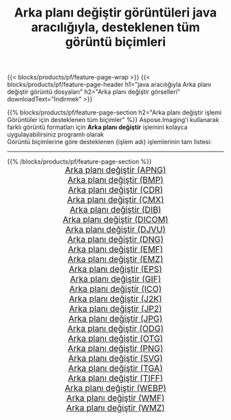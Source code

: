 ﻿---
title: Arka planı değiştir görüntüleri java aracılığıyla, desteklenen tüm görüntü biçimleri 
weight: 3920
url: /tr/java/change-background 
lang: tr
langdirlevel: 2
locales: zh-hans,ja,it,ru,de,es,fr,nl,id,lt,pl,pt,vi,tr,ko,zh-hant,ar,hi,th,sv,cs,uk,he
description: Aspose.Imaging'i kullanarak, java Aracılığıyla kolayca Arka planı değiştir görüntüleri oluşturabilirsiniz
---

{{< blocks/products/pf/feature-page-wrap >}}
{{< blocks/products/pf/feature-page-header h1="java aracılığıyla Arka planı değiştir görüntü dosyaları" h2="Arka planı değiştir görselleri" downloadText="İndirmek" >}}


{{% blocks/products/pf/feature-page-section  h2="Arka planı değiştir işlemi Görüntüler için desteklenen tüm biçimler" %}}
Aspose.Imaging'i kullanarak farklı görüntü formatları için **Arka planı değiştir** işlemini kolayca uygulayabilirsiniz programlı olarak
<br/>
Görüntü biçimlerine göre desteklenen {işlem adı} işlemlerinin tam listesi:
<hr/>
{{% /blocks/products/pf/feature-page-section %}}
<div class="container-fluid productfamilypage bg-gray">
    <div class="convertypes bg-gray agp-content section">
        <div class="container">
		<div class="row other-converters" style="gap: 10px;font-size: 19px;text-align:center;">
		    <div class='col-md-2 other-converter remove-lp remove-rp'><a href="/imaging/tr/java/change-background/apng" style="padding:15px;">Arka planı değiştir (APNG)</a></div><div class='col-md-2 other-converter remove-lp remove-rp'><a href="/imaging/tr/java/change-background/bmp" style="padding:15px;">Arka planı değiştir (BMP)</a></div><div class='col-md-2 other-converter remove-lp remove-rp'><a href="/imaging/tr/java/change-background/cdr" style="padding:15px;">Arka planı değiştir (CDR)</a></div><div class='col-md-2 other-converter remove-lp remove-rp'><a href="/imaging/tr/java/change-background/cmx" style="padding:15px;">Arka planı değiştir (CMX)</a></div><div class='col-md-2 other-converter remove-lp remove-rp'><a href="/imaging/tr/java/change-background/dib" style="padding:15px;">Arka planı değiştir (DIB)</a></div><div class='col-md-2 other-converter remove-lp remove-rp'><a href="/imaging/tr/java/change-background/dicom" style="padding:15px;">Arka planı değiştir (DICOM)</a></div><div class='col-md-2 other-converter remove-lp remove-rp'><a href="/imaging/tr/java/change-background/djvu" style="padding:15px;">Arka planı değiştir (DJVU)</a></div><div class='col-md-2 other-converter remove-lp remove-rp'><a href="/imaging/tr/java/change-background/dng" style="padding:15px;">Arka planı değiştir (DNG)</a></div><div class='col-md-2 other-converter remove-lp remove-rp'><a href="/imaging/tr/java/change-background/emf" style="padding:15px;">Arka planı değiştir (EMF)</a></div><div class='col-md-2 other-converter remove-lp remove-rp'><a href="/imaging/tr/java/change-background/emz" style="padding:15px;">Arka planı değiştir (EMZ)</a></div><div class='col-md-2 other-converter remove-lp remove-rp'><a href="/imaging/tr/java/change-background/eps" style="padding:15px;">Arka planı değiştir (EPS)</a></div><div class='col-md-2 other-converter remove-lp remove-rp'><a href="/imaging/tr/java/change-background/gif" style="padding:15px;">Arka planı değiştir (GIF)</a></div><div class='col-md-2 other-converter remove-lp remove-rp'><a href="/imaging/tr/java/change-background/ico" style="padding:15px;">Arka planı değiştir (ICO)</a></div><div class='col-md-2 other-converter remove-lp remove-rp'><a href="/imaging/tr/java/change-background/j2k" style="padding:15px;">Arka planı değiştir (J2K)</a></div><div class='col-md-2 other-converter remove-lp remove-rp'><a href="/imaging/tr/java/change-background/jp2" style="padding:15px;">Arka planı değiştir (JP2)</a></div><div class='col-md-2 other-converter remove-lp remove-rp'><a href="/imaging/tr/java/change-background/jpg" style="padding:15px;">Arka planı değiştir (JPG)</a></div><div class='col-md-2 other-converter remove-lp remove-rp'><a href="/imaging/tr/java/change-background/odg" style="padding:15px;">Arka planı değiştir (ODG)</a></div><div class='col-md-2 other-converter remove-lp remove-rp'><a href="/imaging/tr/java/change-background/otg" style="padding:15px;">Arka planı değiştir (OTG)</a></div><div class='col-md-2 other-converter remove-lp remove-rp'><a href="/imaging/tr/java/change-background/png" style="padding:15px;">Arka planı değiştir (PNG)</a></div><div class='col-md-2 other-converter remove-lp remove-rp'><a href="/imaging/tr/java/change-background/svg" style="padding:15px;">Arka planı değiştir (SVG)</a></div><div class='col-md-2 other-converter remove-lp remove-rp'><a href="/imaging/tr/java/change-background/tga" style="padding:15px;">Arka planı değiştir (TGA)</a></div><div class='col-md-2 other-converter remove-lp remove-rp'><a href="/imaging/tr/java/change-background/tiff" style="padding:15px;">Arka planı değiştir (TIFF)</a></div><div class='col-md-2 other-converter remove-lp remove-rp'><a href="/imaging/tr/java/change-background/webp" style="padding:15px;">Arka planı değiştir (WEBP)</a></div><div class='col-md-2 other-converter remove-lp remove-rp'><a href="/imaging/tr/java/change-background/wmf" style="padding:15px;">Arka planı değiştir (WMF)</a></div><div class='col-md-2 other-converter remove-lp remove-rp'><a href="/imaging/tr/java/change-background/wmz" style="padding:15px;">Arka planı değiştir (WMZ)</a></div>
                </div>
        </div>
    </div>
</div>
<br/>
